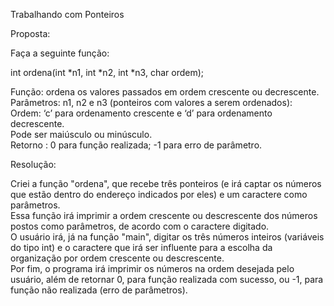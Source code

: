 Trabalhando com Ponteiros

Proposta:

Faça a seguinte função:             

int ordena(int *n1, int *n2, int *n3, char ordem);                         

Função: ordena os valores passados em ordem crescente ou decrescente.        
Parâmetros: n1, n2 e n3 (ponteiros com valores a serem ordenados):          
Ordem: ‘c’ para ordenamento crescente e ‘d’ para ordenamento decrescente.            
Pode ser maiúsculo ou minúsculo.                                           
Retorno : 0 para função realizada; -1 para erro de parâmetro.            

Resolução:

Criei a função "ordena", que recebe três ponteiros (e irá captar os números que estão dentro do endereço indicados por eles) e um caractere como parâmetros.  
Essa função irá imprimir a ordem crescente ou descrescente dos números postos como parâmetros, de acordo com o caractere digitado.  
O usuário irá, já na função "main", digitar os três números inteiros (variáveis do tipo int) e o caractere que irá ser influente para a escolha da organização por ordem crescente ou descrescente.     
Por fim, o programa irá imprimir os números na ordem desejada pelo usuário, além de retornar 0, para função realizada com sucesso, ou -1, para função não realizada (erro de parâmetros).

